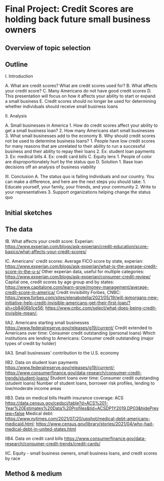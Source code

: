 # **Final Project**: Credit Scores are holding back future small business owners

## Overview of topic selection


## Outline
I. Introduction

A. What are credit scores? What are credit scores used for?
B. What affects your credit score?
C. Many Americans do not have good credit scores
D. This presentation will focus on how it affects your ability to start or expand a small business
E. Credit scores should no longer be used for determining whether individuals should receive small business loans

II. Analysis

A. Small businesses in America 
    1. How do credit scores affect your ability to get a small business loan?
    2. How many Americans start small businesses
    3. What small businesses add to the economy
  B. Why should credit scores not be used to determine business loans?
    1. People have low credit scores for many reasons that are unrelated to their ability to run a successful business and their ability to repay their loans
    2. Ex: student loan payments
    3. Ex: medical bills
    4. Ex: credit card bills
  C. Equity lens
    1. People of color are disproportionately hurt by the status quo
  D. Solution
    1. Base loan decisions off an analysis of business viability

III. Conclusion
  A. The status quo is failing individuals and our country. You can make a difference, and here are the next steps you should take:
    1. Educate yourself, your family, your friends, and your community
    2. Write to your representatives
    3. Support organizations helping change the status quo

## Initial sketches


## The data

IB. What affects your credit score:
      Experian: https://www.experian.com/blogs/ask-experian/credit-education/score-basics/what-affects-your-credit-scores/

IC. Americans' credit scores:
      Average FICO score by state, experian: https://www.experian.com/blogs/ask-experian/what-is-the-average-credit-score-in-the-u-s/
      Other experian data, useful for multiple categories: https://www.experian.com/blogs/ask-experian/consumer-credit-review/
      Capital one, credit scores by age group and by states: https://www.capitalone.com/learn-grow/money-management/average-credit-score-in-america/
      Credit invisibility Forbes, CNBC: https://www.forbes.com/sites/elenabotella/2021/05/19/will-jpmorgans-new-initiative-help-credit-invisible-americans-get-their-first-loan/?sh=cb8406b1ce56; https://www.cnbc.com/select/what-does-being-credit-invisible-mean/; 

IIA2. Americans starting small businesses https://www.federalreserve.gov/releases/g19/current/
      Credit extended to Americans over time: Consumer credit outstanding (personal loans)
      Which institutions are lending to Americans: Consumer credit outstanding (major types of credit by holder)

IIA3. Small businesses' contribution to the U.S. economy

IIB2. Data on student loan payments https://www.federalreserve.gov/releases/g19/current/; https://www.consumerfinance.gov/data-research/consumer-credit-trends/student-loans/
      Student loans over time: Consumer credit outstanding (student loans)
      Number of student loans, borrower risk profiles, lending to low/moderate income areas

IIB3. Data on medical bills
      Health insurance coverage: ACS https://data.census.gov/cedsci/table?d=ACS%201-Year%20Estimates%20Data%20Profiles&tid=ACSDP1Y2019.DP03&hidePreview=false
      Medical debt: https://www.nytimes.com/2021/07/20/upshot/medical-debt-americans-medicaid.html; https://www.census.gov/library/stories/2021/04/who-had-medical-debt-in-united-states.html
      
IIB4. Data on credit card bills
      https://www.consumerfinance.gov/data-research/consumer-credit-trends/credit-cards/

IIC. Equity - small business owners, small business loans, and credit scores by race

## Method & medium


